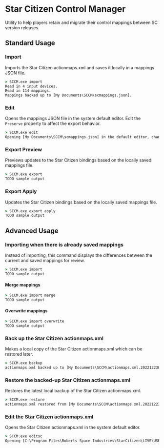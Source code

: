 # Star Citizen Control Manager

Utility to help players retain and migrate their control mappings between SC version releases.

## Standard Usage

### Import

Imports the Star Citizen actionmaps.xml and saves it locally in a mappings JSON file.

```cmd
> SCCM.exe import
Read in 4 input devices.
Read in 114 mappings.
Mappings backed up to [My Documents\SCCM\scmappings.json].
```

### Edit

Opens the mappings JSON file in the system default editor. Edit the `Preserve` property to affect the export behavior.

```cmd
> SCCM.exe edit
Opening [My Documents\SCCM\scmappings.json] in the default editor, change the Preserve property to choose which settings are overwritten.
```

### Export Preview

Previews updates to the Star Citizen bindings based on the locally saved mappings file.

```cmd
> SCCM.exe export
TODO sample output
```

### Export Apply

Updates the Star Citizen bindings based on the locally saved mappings file.

```cmd
> SCCM.exe export apply
TODO sample output
```

## Advanced Usage

### Importing when there is already saved mappings

Instead of importing, this command displays the differences between the current and saved mappings for review.

```cmd
> SCCM.exe import
TODO sample output
```

#### Merge mappings

```cmd
> SCCM.exe import merge
TODO sample output
```

#### Overwrite mappings

```cmd
> SCCM.exe import overwrite
TODO sample output
```

### Back up the Star Citizen actionmaps.xml

Makes a local copy of the Star Citizen actionmaps.xml which can be restored later.

```cmd
> SCCM.exe backup
actionmaps.xml backed up to [My Documents\SCCM\actionmaps.xml.20221223022032.bak].
```

### Restore the backed-up Star Citizen actionmaps.xml

Restores the latest local backup of the Star Citizen actionmaps.xml.

```cmd
> SCCM.exe restore
actionmaps.xml restored from [My Documents\SCCM\actionmaps.xml.20221223022032.bak].
```

### Edit the Star Citizen actionmaps.xml

Opens the Star Citizen actionmaps.xml in the system default editor.

```cmd
> SCCM.exe editsc
Opening [C:\Program Files\Roberts Space Industries\StarCitizen\LIVE\USER\Client\0\Profiles\default\actionmaps.xml] in the default editor.
```
